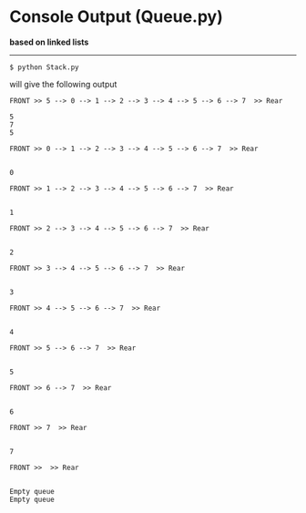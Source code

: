 
# Console Output (Queue.py)

**based on linked lists**
___________________________

    $ python Stack.py

will give the following output

    FRONT >> 5 --> 0 --> 1 --> 2 --> 3 --> 4 --> 5 --> 6 --> 7  >> Rear

    5
    7
    5

    FRONT >> 0 --> 1 --> 2 --> 3 --> 4 --> 5 --> 6 --> 7  >> Rear


    0

    FRONT >> 1 --> 2 --> 3 --> 4 --> 5 --> 6 --> 7  >> Rear      


    1

    FRONT >> 2 --> 3 --> 4 --> 5 --> 6 --> 7  >> Rear


    2

    FRONT >> 3 --> 4 --> 5 --> 6 --> 7  >> Rear


    3

    FRONT >> 4 --> 5 --> 6 --> 7  >> Rear


    4

    FRONT >> 5 --> 6 --> 7  >> Rear


    5

    FRONT >> 6 --> 7  >> Rear


    6

    FRONT >> 7  >> Rear


    7

    FRONT >>  >> Rear


    Empty queue
    Empty queue